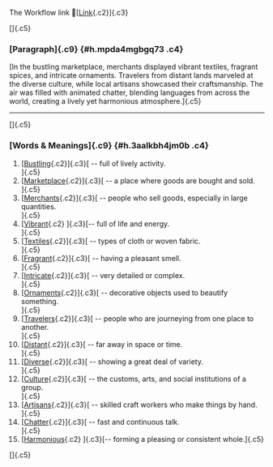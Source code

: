 The Workflow link
👏[[Link](https://www.google.com/url?q=http://www.google.com&sa=D&source=editors&ust=1757651393759241&usg=AOvVaw0NXVdmK9hwZ9yvRijJemy6){.c2}]{.c3}

[]{.c5}

### [Paragraph]{.c9} {#h.mpda4mgbgq73 .c4}

[In the bustling marketplace, merchants displayed vibrant textiles,
fragrant spices, and intricate ornaments. Travelers from distant lands
marveled at the diverse culture, while local artisans showcased their
craftsmanship. The air was filled with animated chatter, blending
languages from across the world, creating a lively yet harmonious
atmosphere.]{.c5}

------------------------------------------------------------------------

[]{.c5}

### [Words & Meanings]{.c9} {#h.3aalkbh4jm0b .c4}

1.  [[Bustling](https://www.google.com/url?q=http://www.google.com&sa=D&source=editors&ust=1757651393760622&usg=AOvVaw0zPzuTQ6bolNn4KvQ6754U){.c2}]{.c3}[ --
    full of lively activity.\
    ]{.c5}
2.  [[Marketplace](https://www.google.com/url?q=http://www.google.com&sa=D&source=editors&ust=1757651393760913&usg=AOvVaw1GFYnkLMOyeUvPvE5gf1LH){.c2}]{.c3}[ --
    a place where goods are bought and sold.\
    ]{.c5}
3.  [[Merchants](https://www.google.com/url?q=http://www.google.com&sa=D&source=editors&ust=1757651393761119&usg=AOvVaw080kRVJvpG3JBePCLRZWMf){.c2}]{.c3}[ --
    people who sell goods, especially in large quantities.\
    ]{.c5}
4.  [[Vibrant](https://www.google.com/url?q=http://www.google.com&sa=D&source=editors&ust=1757651393761369&usg=AOvVaw0zWkCunHd_at9ysgkv7CiP){.c2}
    ]{.c3}[-- full of life and energy.\
    ]{.c5}
5.  [[Textiles](https://www.google.com/url?q=http://www.google.com&sa=D&source=editors&ust=1757651393761548&usg=AOvVaw2y-7s2vj3CCOaY4qzFwcO9){.c2}]{.c3}[ --
    types of cloth or woven fabric.\
    ]{.c5}
6.  [[Fragrant](https://www.google.com/url?q=http://www.google.com&sa=D&source=editors&ust=1757651393761730&usg=AOvVaw2I2CDR7h9vs4NidcKN6Rf2){.c2}]{.c3}[ --
    having a pleasant smell.\
    ]{.c5}
7.  [[Intricate](https://www.google.com/url?q=http://www.google.com&sa=D&source=editors&ust=1757651393761970&usg=AOvVaw24Fn1EHUFL49gGAG34NSZf){.c2}]{.c3}[ --
    very detailed or complex.\
    ]{.c5}
8.  [[Ornaments](https://www.google.com/url?q=http://www.google.com&sa=D&source=editors&ust=1757651393762222&usg=AOvVaw2pg2A6hc2YyrMzG0gDKYy6){.c2}]{.c3}[ --
    decorative objects used to beautify something.\
    ]{.c5}
9.  [[Travelers](https://www.google.com/url?q=http://www.google.com&sa=D&source=editors&ust=1757651393762482&usg=AOvVaw0rdYqFeHaSkCxH7QjOoWqD){.c2}]{.c3}[ --
    people who are journeying from one place to another.\
    ]{.c5}
10. [[Distant](https://www.google.com/url?q=http://www.google.com&sa=D&source=editors&ust=1757651393762757&usg=AOvVaw0pw9rE5tvqFwH8RmIts2OK){.c2}]{.c3}[ --
    far away in space or time.\
    ]{.c5}
11. [[Diverse](https://www.google.com/url?q=http://www.google.com&sa=D&source=editors&ust=1757651393762948&usg=AOvVaw0hJznUvo5FM0zZye5XsFIK){.c2}]{.c3}[ --
    showing a great deal of variety.\
    ]{.c5}
12. [[Culture](https://www.google.com/url?q=http://www.google.com&sa=D&source=editors&ust=1757651393763143&usg=AOvVaw26C6IbApMXkRS8uybps8KR){.c2}]{.c3}[ --
    the customs, arts, and social institutions of a group.\
    ]{.c5}
13. [[Artisans](https://www.google.com/url?q=http://www.google.com&sa=D&source=editors&ust=1757651393763361&usg=AOvVaw2Wc93lOC7VlbrF3mcX15y9){.c2}]{.c3}[ --
    skilled craft workers who make things by hand.\
    ]{.c5}
14. [[Chatter](https://www.google.com/url?q=http://www.google.com&sa=D&source=editors&ust=1757651393763567&usg=AOvVaw2NLsSW4jMjvPDmIteNL1Lz){.c2}]{.c3}[ --
    fast and continuous talk.\
    ]{.c5}
15. [[Harmonious](https://www.google.com/url?q=http://www.google.com&sa=D&source=editors&ust=1757651393763790&usg=AOvVaw3D9PB2YOGk_kLWkapruipC){.c2}
    ]{.c3}[-- forming a pleasing or consistent whole.]{.c5}

[]{.c5}
